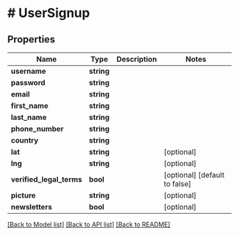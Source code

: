 # # UserSignup

## Properties

Name | Type | Description | Notes
------------ | ------------- | ------------- | -------------
**username** | **string** |  |
**password** | **string** |  |
**email** | **string** |  |
**first_name** | **string** |  |
**last_name** | **string** |  |
**phone_number** | **string** |  |
**country** | **string** |  |
**lat** | **string** |  | [optional]
**lng** | **string** |  | [optional]
**verified_legal_terms** | **bool** |  | [optional] [default to false]
**picture** | **string** |  | [optional]
**newsletters** | **bool** |  | [optional]

[[Back to Model list]](../../README.md#models) [[Back to API list]](../../README.md#endpoints) [[Back to README]](../../README.md)
